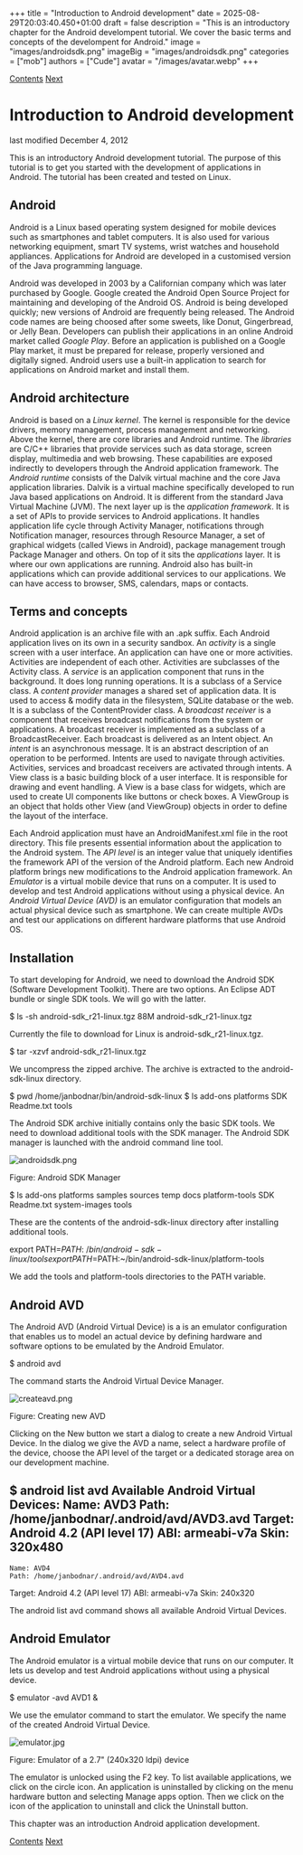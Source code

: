 +++
title = "Introduction to Android development"
date = 2025-08-29T20:03:40.450+01:00
draft = false
description = "This is an introductory chapter for the Android develompent tutorial. We cover the basic terms and concepts of the develompent for Android."
image = "images/androidsdk.png"
imageBig = "images/androidsdk.png"
categories = ["mob"]
authors = ["Cude"]
avatar = "/images/avatar.webp"
+++

[Contents](..)
[Next](../first/)

# Introduction to Android development

last modified December 4, 2012

This is an introductory Android development tutorial. The purpose of 
this tutorial is to get you started with the development of applications
in Android. The tutorial has been created and tested on Linux.

## Android

Android is a Linux based operating system designed for mobile devices
such as smartphones and tablet computers. It is also used for various
networking equipment, smart TV systems, wrist watches and household
appliances. Applications for Android are developed in a customised version
of the Java programming language.  

Android was developed in 2003 by a Californian company which was later purchased
by Google. Google created the Android Open Source Project for maintaining
and developing of the Android OS. Android is being developed quickly; new
versions of Android are frequently being released. The Android code names
are being choosed after some sweets, like Donut, Gingerbread, or Jelly Bean.
Developers can publish their applications in an online Android market
called *Google Play*. Before an application is published on a Google Play
market, it must be prepared for release, properly versioned and digitally
signed. Android users use a built-in application to search for applications 
on Android market and install them.

## Android architecture

Android is based on a *Linux kernel*. The kernel is responsible for the 
device drivers, memory management, process management and networking. 
Above the kernel, there are core libraries and Android runtime. The *libraries* 
are C/C++ libraries that provide services such as data storage, screen display, 
multimedia and web browsing. These capabilities are exposed indirectly 
to developers through the Android application framework. The *Android runtime* 
consists of the Dalvik virtual machine and the core Java application libraries. 
Dalvik is a virtual machine specifically developed to run Java based applications 
on Android. It is different from the standard Java Virtual Machine (JVM). 
The next layer up is the *application framework*. It is a set of APIs to
provide services to Android applications. It handles application life cycle through 
Activity Manager, notifications through Notification manager, resources through
Resource Manager, a set of graphical widgets (called Views in Android), package management
trough Package Manager and others. On top of it sits the *applications* layer. 
It is where our own applications are running. Android also has built-in applications
which can provide additional services to our applications. We can have access to 
browser, SMS, calendars, maps or contacts. 

## Terms and concepts

 
 
Android application is an archive file with an .apk
suffix. Each Android application lives on its own in a security
sandbox. An *activity* is a single screen with a user interface.
An application can have one or more activities. Activities are 
independent of each other. Activities are subclasses of the Activity
class. A *service* is an application component that runs in the
background. It does long running operations. It is a subclass of a 
Service class. A *content provider* manages a shared set 
of application data. It is used to access &amp; modify data in the filesystem, 
SQLite database or the web. It is a subclass of the ContentProvider
class. A *broadcast receiver* is a component that receives broadcast 
notifications from the system or applications. A broadcast receiver is implemented 
as a subclass of a BroadcastReceiver. Each broadcast is delivered as an 
Intent object. An *intent* is an asynchronous message. It is an abstract description 
of an operation to be performed. Intents are used to navigate through activities. 
Activities, services and broadcast receivers are activated through intents.
A View class is a basic building block of a user interface. It is responsible
for drawing and event handling. A View is a base class for widgets, which are used
to create UI components like buttons or check boxes. A ViewGroup is an object 
that holds other View (and ViewGroup) objects in order to 
define the layout of the interface.

 

Each Android application must have an AndroidManifest.xml file
in the root directory. This file presents essential information about 
the application to the Android system. The *API level* is an integer
value that uniquely identifies the framework API of the version of the
Android platform. Each new Android platform brings new modifications to
the Android application framework. An *Emulator* is a virtual mobile
device that runs on a computer. It is used to develop and test Android
applications without using a physical device. An *Android Virtual Device (AVD)*
is an emulator configuration that models an actual physical device such as
smartphone. We can create multiple AVDs and test our applications on different
hardware platforms that use Android OS. 

## Installation

To start developing for Android, we need to download the Android 
SDK (Software Development Toolkit). There are two options. An Eclipse
ADT bundle or single SDK tools. We will go with the latter.

$ ls -sh android-sdk_r21-linux.tgz 
88M android-sdk_r21-linux.tgz

Currently the file to download for Linux is android-sdk_r21-linux.tgz.

$ tar -xzvf android-sdk_r21-linux.tgz

We uncompress the zipped archive. The archive is extracted to the 
android-sdk-linux directory.

$ pwd
/home/janbodnar/bin/android-sdk-linux
$ ls
add-ons  platforms  SDK Readme.txt  tools

The Android SDK archive initially contains only the basic SDK tools. 
We need to download additional tools with the SDK manager.
The Android SDK manager is launched with the android 
command line tool.

![androidsdk.png](images/androidsdk.png)

Figure: Android SDK Manager

$ ls
add-ons  platforms       samples         sources        temp
docs     platform-tools  SDK Readme.txt  system-images  tools

These are the contents of the android-sdk-linux directory after
installing additional tools.

export PATH=$PATH:~/bin/android-sdk-linux/tools
export PATH=$PATH:~/bin/android-sdk-linux/platform-tools

We add the tools and platform-tools directories to the PATH
variable.

## Android AVD

The Android AVD (Android Virtual Device) is a is an emulator 
configuration that enables us to model an actual device by defining 
hardware and software options to be emulated by the Android Emulator.

$ android avd

The command starts the Android Virtual Device Manager.

![createavd.png](images/createavd.png)

Figure: Creating new AVD

Clicking on the New button we start a dialog to create a new Android Virtual
Device. In the dialog we give the AVD a name, select a hardware profile of the device, 
choose the API level of the target or a dedicated storage area on our development machine.

$ android list avd
Available Android Virtual Devices:
    Name: AVD3
    Path: /home/janbodnar/.android/avd/AVD3.avd
  Target: Android 4.2 (API level 17)
     ABI: armeabi-v7a
    Skin: 320x480
---------
    Name: AVD4
    Path: /home/janbodnar/.android/avd/AVD4.avd
  Target: Android 4.2 (API level 17)
     ABI: armeabi-v7a
    Skin: 240x320

The android list avd command shows all available Android Virtual Devices.

## Android Emulator

The Android emulator is a virtual mobile device that runs on our computer. It lets us develop 
and test Android applications without using a physical device.

$ emulator -avd AVD1 &amp;

We use the emulator command to start the emulator. We specify the name of the created Android
Virtual Device.

![emulator.jpg](images/emulator.jpg)

Figure: Emulator of a 2.7" (240x320 ldpi) device

The emulator is unlocked using the F2 key. To list available applications, we click on
the circle icon. An application is uninstalled by clicking on the menu hardware button and
selecting Manage apps option. Then we click on the icon of the application to uninstall
and click the Uninstall button.

This chapter was an introduction Android application development.

[Contents](..)
[Next](../first/)